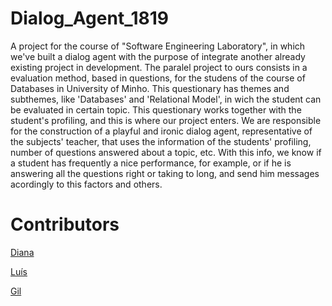 # Dialog_Agent_1819
A project for the course of "Software Engineering Laboratory", in which we've built a dialog agent with the purpose of integrate another already existing project in development.
The paralel project to ours consists in a evaluation method, based in questions, for the studens of the course of Databases in University of Minho. This questionary has themes and subthemes, like 'Databases' and 'Relational Model', in wich the student can be evaluated in certain topic. This questionary works together with the student's profiling, and this is where our project enters. We are responsible for the construction of a playful and ironic dialog agent, representative of the subjects' teacher, that uses the information of the students' profiling, number of questions answered about a topic, etc. With this info, we know if a student has frequently a nice performance, for example, or if he is answering all the questions right or taking to long, and send him messages acordingly to this factors and others.

# Contributors

[Diana](https://github.com/diisnc)

[Luís](https://github.com/Luis-Costa-74819)

[Gil](https://github.com/Nexturn)
